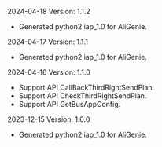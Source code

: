 2024-04-18 Version: 1.1.2
- Generated python2 iap_1.0 for AliGenie.

2024-04-17 Version: 1.1.1
- Generated python2 iap_1.0 for AliGenie.

2024-04-16 Version: 1.1.0
- Support API CallBackThirdRightSendPlan.
- Support API CheckThirdRightSendPlan.
- Support API GetBusAppConfig.


2023-12-15 Version: 1.0.0
- Generated python2 iap_1.0 for AliGenie.

